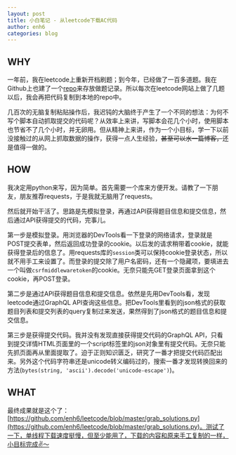 ```yaml
---
layout: post
title: 小白笔记 - 从leetcode下载AC代码
author: enh6
categories: blog
---
```


## WHY

一年前，我在leetcode上重新开档刷题；到今年，已经做了一百多道题。我在Github上也建了一个[repo](https://github.com/enh6/leetcode)来存放做题记录。所以每次在leetcode网站上做了几题以后，我会再把代码复制到本地的repo中。

几百次的无脑复制粘贴操作后，我迟钝的大脑终于产生了一个不同的想法：为何不写个脚本自动抓取提交的代码呢？从效率上来讲，写脚本会花几个小时，使用脚本也节省不了几个小时，并无卵用。但从精神上来讲，作为一个小目标，学一下以前没接触过的从网上抓取数据的操作，获得一点人生经验，<del>甚至可以水一篇博客，</del>还是值得一做的。

## HOW

我决定用python来写，因为简单。首先需要一个库来方便开发。请教了一下朋友，朋友推荐requests，于是我就无脑用了requests。

然后就开始干活了。思路是先模拟登录，再通过API获得题目信息和提交信息，然后通过API获得提交的代码，完事儿。

第一步是模拟登录。用浏览器的DevTools看一下登录的网络请求，登录就是POST提交表单，然后返回成功登录的cookie。以后发的请求稍带着cookie，就能获得登录后的信息了。用requests库的`session`类可以保持cookie登录状态，所以就不用手工来设置了。而登录的提交除了用户名密码，还有一个隐藏项，要填进去一个叫做`csrfmiddlewaretoken`的cookie。无奈只能先GET登录页面拿到这个cookie，再POST登录。

第二步是通过API获得题目信息和提交信息。依然是先用DevTools看，发现leetcode通过GraphQL API查询这些信息。把DevTools里看到的json格式的获取题目列表和提交列表的query复制过来发送，果然得到了json格式的题目信息和提交信息。

第三步是获得提交代码。我并没有发现直接获得提交代码的GraphQL API，只看到提交详情HTML页面里的一个script标签里的json对象里有提交代码。无奈只能先抓页面再从里面提取了。迫于正则知识匮乏，研究了一番才把提交代码匹配出来。另外这个代码字符串还是unicode转义编码过的，搜索一番才发现转换回来的方法(`bytes(string, 'ascii').decode('unicode-escape')`)。

## WHAT

最终成果就是这个了：[https://github.com/enh6/leetcode/blob/master/grab_solutions.py](https://github.com/enh6/leetcode/blob/master/grab_solutions.py)。测试了一下，单线程下载速度挺慢，但至少能用了，下载的内容和原来手工复制的一样，小目标完成✌～
